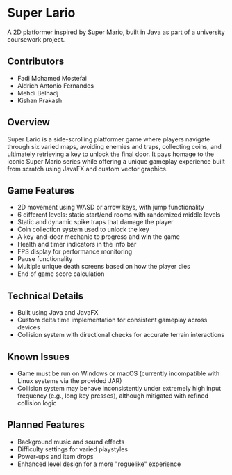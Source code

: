 # **Super Lario**

A 2D platformer inspired by Super Mario, built in Java as part of a university coursework project.

## Contributors

- Fadi Mohamed Mostefai  
- Aldrich Antonio Fernandes  
- Mehdi Belhadj  
- Kishan Prakash  

## Overview

Super Lario is a side-scrolling platformer game where players navigate through six varied maps, avoiding enemies and traps, collecting coins, and ultimately retrieving a key to unlock the final door. It pays homage to the iconic Super Mario series while offering a unique gameplay experience built from scratch using JavaFX and custom vector graphics.

## Game Features

- 2D movement using WASD or arrow keys, with jump functionality  
- 6 different levels: static start/end rooms with randomized middle levels  
- Static and dynamic spike traps that damage the player  
- Coin collection system used to unlock the key  
- A key-and-door mechanic to progress and win the game  
- Health and timer indicators in the info bar  
- FPS display for performance monitoring  
- Pause functionality  
- Multiple unique death screens based on how the player dies  
- End of game score calculation  

## Technical Details

- Built using Java and JavaFX  
- Custom delta time implementation for consistent gameplay across devices  
- Collision system with directional checks for accurate terrain interactions  

## Known Issues

- Game must be run on Windows or macOS (currently incompatible with Linux systems via the provided JAR)  
- Collision system may behave inconsistently under extremely high input frequency (e.g., long key presses), although mitigated with refined collision logic  

## Planned Features

- Background music and sound effects  
- Difficulty settings for varied playstyles  
- Power-ups and item drops  
- Enhanced level design for a more "roguelike" experience  
